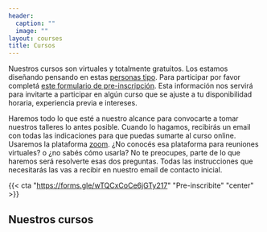 ```yaml
---
header:
  caption: ""
  image: ""
layout: courses
title: Cursos
---
```


Nuestros cursos son virtuales y totalmente gratuitos. Los estamos diseñando pensando en estas [personas tipo](https://github.com/MetaDocencia/SitioWeb/blob/master/content/post/personas-tipo.md). Para participar por favor completá [este formulario de pre-inscripción](https://docs.google.com/forms/d/e/1FAIpQLSddnptIAMdRgJYH0Vm6cNrk63x5f969Rd4pbuoGKmDgN02xFw/viewform?usp=send_form). Esta información nos servirá para invitarte a participar en algún curso que se ajuste a tu disponibilidad horaria, experiencia previa e intereses. 

Haremos todo lo que esté a nuestro alcance para convocarte a tomar nuestros talleres lo antes posible. Cuando lo hagamos, recibirás un email con todas las indicaciones para que puedas sumarte al curso online. Usaremos la plataforma [zoom](https://zoom.us/). ¿No conocés esa plataforma para reuniones virtuales? o ¿no sabés cómo usarla? No te preocupes, parte de lo que haremos será resolverte esas dos preguntas. Todas las instrucciones que necesitarás las vas a recibir en nuestro email de contacto inicial.

{{< cta "https://forms.gle/wTQCxCoCe6jGTy217" "Pre-inscribite" "center" >}}



## Nuestros cursos
